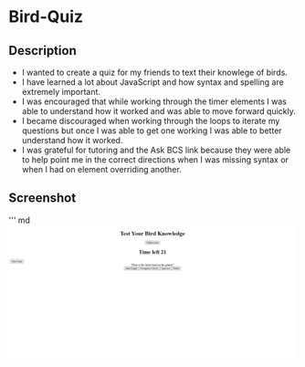 # Bird-Quiz

## Description

- I wanted to create a quiz for my friends to text their knowlege of birds.
- I have learned a lot about JavaScript and how syntax and spelling are extremely important.
- I was encouraged that while working through the timer elements I was able to understand how it worked and was able to move forward quickly.
- I became discouraged when working through the loops to iterate my questions but once I was able to get one working I was able to better understand how it worked.
- I was grateful for tutoring and the Ask BCS link because they were able to help point me in the correct directions when I was missing syntax or when I had on element overriding another.

## Screenshot

''' md
![Alt text](assets/images/Quiz%20Screenshot.jpg)
